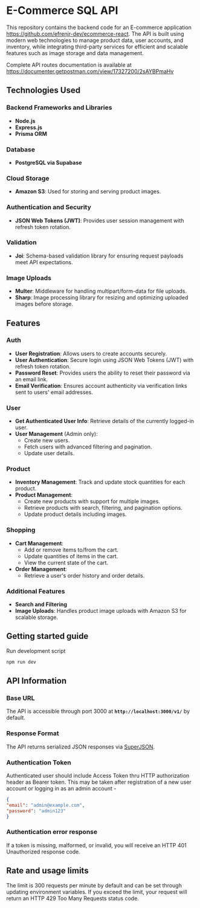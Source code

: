 # E-Commerce SQL API

This repository contains the backend code for an E-commerce application https://github.com/efrenjr-dev/ecommerce-react. The API is built using modern web technologies to manage product data, user accounts, and inventory, while integrating third-party services for efficient and scalable features such as image storage and data management.

Complete API routes documentation is available at https://documenter.getpostman.com/view/17327200/2sAYBPmaHv

## Technologies Used

### Backend Frameworks and Libraries

- **Node.js**
- **Express.js**
- **Prisma ORM**

### Database

- **PostgreSQL via Supabase**

### Cloud Storage

- **Amazon S3**: Used for storing and serving product images.

### Authentication and Security

- **JSON Web Tokens (JWT)**: Provides user session management with refresh token rotation.

### Validation

- **Joi**: Schema-based validation library for ensuring request payloads meet API expectations.

### Image Uploads

- **Multer**: Middleware for handling multipart/form-data for file uploads.
- **Sharp**: Image processing library for resizing and optimizing uploaded images before storage.


## Features

### Auth

- **User Registration**: Allows users to create accounts securely.
- **User Authentication**: Secure login using JSON Web Tokens (JWT) with refresh token rotation.
- **Password Reset**: Provides users the ability to reset their password via an email link.
- **Email Verification**: Ensures account authenticity via verification links sent to users' email addresses.

### User

- **Get Authenticated User Info**: Retrieve details of the currently logged-in user.
- **User Management** (Admin only):
  - Create new users.
  - Fetch users with advanced filtering and pagination.
  - Update user details.

### Product

- **Inventory Management**: Track and update stock quantities for each product.
- **Product Management**:
  - Create new products with support for multiple images.
  - Retrieve products with search, filtering, and pagination options.
  - Update product details including images.

### Shopping

- **Cart Management**:
  - Add or remove items to/from the cart.
  - Update quantities of items in the cart.
  - View the current state of the cart.
- **Order Management**:
  - Retrieve a user's order history and order details.

### Additional Features

- **Search and Filtering**
- **Image Uploads**: Handles product image uploads with Amazon S3 for scalable storage.


## **Getting started guide**

Run development script

``` bash
npm run dev

 ```
## API Information

### Base URL

The API is accessible through port 3000 at **`http://localhost:3000/v1/`** by default.

### Response Format

The API returns serialized JSON responses via [SuperJSON](https://github.com/flightcontrolhq/superjson). 

### Authentication Token

Authenticated user should include Access Token thru HTTP authorization header as Bearer token. This may be taken after registration of a new user account or logging in as an admin account -

``` json
{ 
"email": "admin@example.com",
"password": "admin123"
}

 ```

### Authentication error response

If a token is missing, malformed, or invalid, you will receive an HTTP 401 Unauthorized response code.

## Rate and usage limits

The limit is 300 requests per minute by default and can be set through updating environment variables. If you exceed the limit, your request will return an HTTP 429 Too Many Requests status code.

